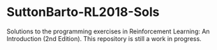 # SuttonBarto-RL2018-Sols
Solutions to the programming exercises in Reinforcement Learning: An Introduction (2nd Edition).
This repository is still a work in progress.
